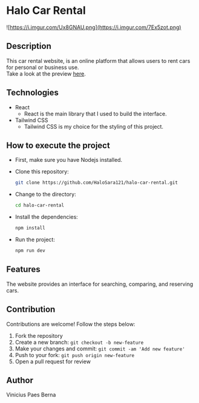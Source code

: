 # Halo Car Rental

![https://i.imgur.com/Ux8GNAU.png](https://i.imgur.com/7Ex5zot.png)

## Description
This car rental website, is an online platform that allows users to rent cars for personal or business use. <br/>
Take a look at the preview [here](https://halo-car-rental.vercel.app/).

## Technologies
- React
  - React is the main library that I used to build the interface.
- Tailwind CSS
  - Tailwind CSS is my choice for the styling of this project.

## How to execute the project
- First, make sure you have Nodejs installed.

- Clone this repository:
   ```bash
   git clone https://github.com/HaloSara121/halo-car-rental.git

- Change to the directory:
   ```bash
   cd halo-car-rental

- Install the dependencies:
   ```bash
   npm install

- Run the project:
   ```bash
   npm run dev   

## Features
The website provides an interface for searching, comparing, and reserving cars.

## Contribution
Contributions are welcome! Follow the steps below:

1. Fork the repository
2. Create a new branch: `git checkout -b new-feature`
3. Make your changes and commit: `git commit -am 'Add new feature'`
4. Push to your fork: `git push origin new-feature`
5. Open a pull request for review

## Author
Vinicius Paes Berna
